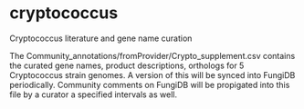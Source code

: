 cryptococcus
============

Cryptococcus literature and gene name curation

The Community_annotations/fromProvider/Crypto_supplement.csv contains the curated gene names, product descriptions, orthologs for 5 Cryptococcus strain genomes. A version of this will be synced into FungiDB periodically. Community comments on FungiDB will be propigated into this file by a curator a specified intervals as well.
